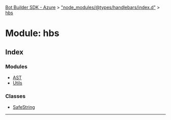 [Bot Builder SDK - Azure](../README.md) > ["node_modules/@types/handlebars/index.d"](../modules/_node_modules__types_handlebars_index_d_.md) > [hbs](../modules/_node_modules__types_handlebars_index_d_.hbs.md)



# Module: hbs

## Index

### Modules

* [AST](_node_modules__types_handlebars_index_d_.hbs.ast.md)
* [Utils](_node_modules__types_handlebars_index_d_.hbs.utils.md)


### Classes

* [SafeString](../classes/_node_modules__types_handlebars_index_d_.hbs.safestring.md)



---
